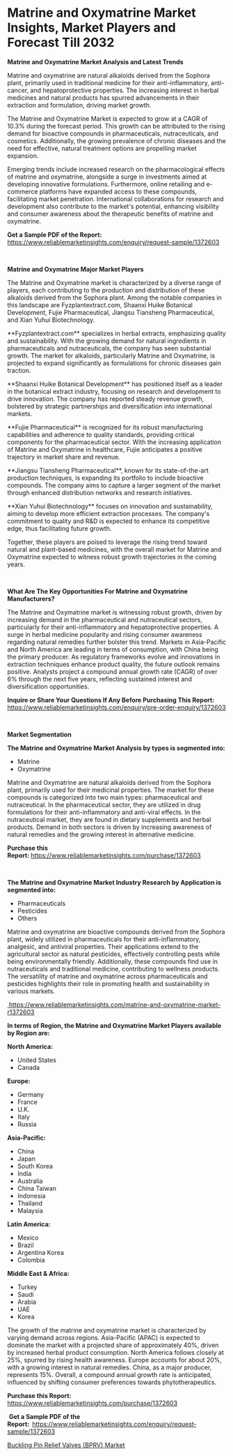 <p><h1>Matrine and Oxymatrine Market Insights, Market Players and Forecast Till 2032</h1></p><p><strong>Matrine and Oxymatrine Market Analysis and Latest Trends</strong></p>
<p><p>Matrine and oxymatrine are natural alkaloids derived from the Sophora plant, primarily used in traditional medicine for their anti-inflammatory, anti-cancer, and hepatoprotective properties. The increasing interest in herbal medicines and natural products has spurred advancements in their extraction and formulation, driving market growth. </p><p>The Matrine and Oxymatrine Market is expected to grow at a CAGR of 10.3% during the forecast period. This growth can be attributed to the rising demand for bioactive compounds in pharmaceuticals, nutraceuticals, and cosmetics. Additionally, the growing prevalence of chronic diseases and the need for effective, natural treatment options are propelling market expansion. </p><p>Emerging trends include increased research on the pharmacological effects of matrine and oxymatrine, alongside a surge in investments aimed at developing innovative formulations. Furthermore, online retailing and e-commerce platforms have expanded access to these compounds, facilitating market penetration. International collaborations for research and development also contribute to the market's potential, enhancing visibility and consumer awareness about the therapeutic benefits of matrine and oxymatrine.</p></p>
<p><strong>Get a Sample PDF of the Report:&nbsp;</strong> <a href="https://www.reliablemarketinsights.com/enquiry/request-sample/1372603?utm_campaign=2892&utm_medium=2&utm_source=Github&utm_content=ia&utm_term=22032025&utm_id=matrine-and-oxymatrine">https://www.reliablemarketinsights.com/enquiry/request-sample/1372603</a></p>
<p>&nbsp;</p>
<p><strong>Matrine and Oxymatrine Major Market Players</strong></p>
<p><p>The Matrine and Oxymatrine market is characterized by a diverse range of players, each contributing to the production and distribution of these alkaloids derived from the Sophora plant. Among the notable companies in this landscape are Fyzplantextract.com, Shaanxi Huike Botanical Development, Fujie Pharmaceutical, Jiangsu Tiansheng Pharmaceutical, and Xian Yuhui Biotechnology.</p><p>**Fyzplantextract.com** specializes in herbal extracts, emphasizing quality and sustainability. With the growing demand for natural ingredients in pharmaceuticals and nutraceuticals, the company has seen substantial growth. The market for alkaloids, particularly Matrine and Oxymatrine, is projected to expand significantly as formulations for chronic diseases gain traction. </p><p>**Shaanxi Huike Botanical Development** has positioned itself as a leader in the botanical extract industry, focusing on research and development to drive innovation. The company has reported steady revenue growth, bolstered by strategic partnerships and diversification into international markets. </p><p>**Fujie Pharmaceutical** is recognized for its robust manufacturing capabilities and adherence to quality standards, providing critical components for the pharmaceutical sector. With the increasing application of Matrine and Oxymatrine in healthcare, Fujie anticipates a positive trajectory in market share and revenue.</p><p>**Jiangsu Tiansheng Pharmaceutical**, known for its state-of-the-art production techniques, is expanding its portfolio to include bioactive compounds. The company aims to capture a larger segment of the market through enhanced distribution networks and research initiatives.</p><p>**Xian Yuhui Biotechnology** focuses on innovation and sustainability, aiming to develop more efficient extraction processes. The company's commitment to quality and R&D is expected to enhance its competitive edge, thus facilitating future growth.</p><p>Together, these players are poised to leverage the rising trend toward natural and plant-based medicines, with the overall market for Matrine and Oxymatrine expected to witness robust growth trajectories in the coming years.</p></p>
<p>&nbsp;</p>
<p><strong>What Are The Key Opportunities For Matrine and Oxymatrine Manufacturers?</strong></p>
<p><p>The Matrine and Oxymatrine market is witnessing robust growth, driven by increasing demand in the pharmaceutical and nutraceutical sectors, particularly for their anti-inflammatory and hepatoprotective properties. A surge in herbal medicine popularity and rising consumer awareness regarding natural remedies further bolster this trend. Markets in Asia-Pacific and North America are leading in terms of consumption, with China being the primary producer. As regulatory frameworks evolve and innovations in extraction techniques enhance product quality, the future outlook remains positive. Analysts project a compound annual growth rate (CAGR) of over 6% through the next five years, reflecting sustained interest and diversification opportunities.</p></p>
<p><strong>Inquire or Share Your Questions If Any Before Purchasing This Report:</strong> <a href="https://www.reliablemarketinsights.com/enquiry/pre-order-enquiry/1372603?utm_campaign=2892&utm_medium=2&utm_source=Github&utm_content=ia&utm_term=22032025&utm_id=matrine-and-oxymatrine">https://www.reliablemarketinsights.com/enquiry/pre-order-enquiry/1372603</a></p>
<p>&nbsp;</p>
<p><strong>Market Segmentation</strong></p>
<p><strong>The Matrine and Oxymatrine Market Analysis by types is segmented into:</strong></p>
<p><ul><li>Matrine</li><li>Oxymatrine</li></ul></p>
<p><p>Matrine and Oxymatrine are natural alkaloids derived from the Sophora plant, primarily used for their medicinal properties. The market for these compounds is categorized into two main types: pharmaceutical and nutraceutical. In the pharmaceutical sector, they are utilized in drug formulations for their anti-inflammatory and anti-viral effects. In the nutraceutical market, they are found in dietary supplements and herbal products. Demand in both sectors is driven by increasing awareness of natural remedies and the growing interest in alternative medicine.</p></p>
<p><strong>Purchase this Report:&nbsp;</strong><a href="https://www.reliablemarketinsights.com/purchase/1372603?utm_campaign=2892&utm_medium=2&utm_source=Github&utm_content=ia&utm_term=22032025&utm_id=matrine-and-oxymatrine">https://www.reliablemarketinsights.com/purchase/1372603</a></p>
<p>&nbsp;</p>
<p><strong>The Matrine and Oxymatrine Market Industry Research by Application is segmented into:</strong></p>
<p><ul><li>Pharmaceuticals</li><li>Pesticides</li><li>Others</li></ul></p>
<p><p>Matrine and oxymatrine are bioactive compounds derived from the Sophora plant, widely utilized in pharmaceuticals for their anti-inflammatory, analgesic, and antiviral properties. Their applications extend to the agricultural sector as natural pesticides, effectively controlling pests while being environmentally friendly. Additionally, these compounds find use in nutraceuticals and traditional medicine, contributing to wellness products. The versatility of matrine and oxymatrine across pharmaceuticals and pesticides highlights their role in promoting health and sustainability in various markets.</p></p>
<p><a href="https://www.reliablemarketinsights.com/matrine-and-oxymatrine-market-r1372603?utm_campaign=2892&utm_medium=2&utm_source=Github&utm_content=ia&utm_term=22032025&utm_id=matrine-and-oxymatrine">&nbsp;https://www.reliablemarketinsights.com/matrine-and-oxymatrine-market-r1372603</a></p>
<p><strong>In terms of Region, the Matrine and Oxymatrine Market Players available by Region are:</strong></p>
<p>
    <p> <strong> North America: </strong>
        <ul>
            <li>United States</li>
            <li>Canada</li>
        </ul>
        </p> 
    <p> <strong> Europe: </strong>
        <ul>
            <li>Germany</li>
            <li>France</li>
            <li>U.K.</li>
            <li>Italy</li>
            <li>Russia</li>
        </ul>
        </p> 
    <p> <strong> Asia-Pacific: </strong>
        <ul>
            <li>China</li>
            <li>Japan</li>
            <li>South Korea</li>
            <li>India</li>
            <li>Australia</li>
            <li>China Taiwan</li>
            <li>Indonesia</li>
            <li>Thailand</li>
            <li>Malaysia</li>
        </ul>
        </p> 
    <p> <strong> Latin America: </strong>
        <ul>
            <li>Mexico</li>
            <li>Brazil</li>
            <li>Argentina Korea</li>
            <li>Colombia</li>
        </ul>
        </p> 
    <p> <strong> Middle East & Africa: </strong>
        <ul>
            <li>Turkey</li>
            <li>Saudi</li>
            <li>Arabia</li>
            <li>UAE</li>
            <li>Korea</li>
        </ul>
    </p>
    </p>
<p><p>The growth of the matrine and oxymatrine market is characterized by varying demand across regions. Asia-Pacific (APAC) is expected to dominate the market with a projected share of approximately 40%, driven by increased herbal product consumption. North America follows closely at 25%, spurred by rising health awareness. Europe accounts for about 20%, with a growing interest in natural remedies. China, as a major producer, represents 15%. Overall, a compound annual growth rate is anticipated, influenced by shifting consumer preferences towards phytotherapeutics.</p></p>
<p><strong>Purchase this Report: </strong><a href="https://www.reliablemarketinsights.com/purchase/1372603?utm_campaign=2892&utm_medium=2&utm_source=Github&utm_content=ia&utm_term=22032025&utm_id=matrine-and-oxymatrine">https://www.reliablemarketinsights.com/purchase/1372603</a></p>
<p>&nbsp;<strong>Get a Sample PDF of the Report:&nbsp;&nbsp;</strong><a href="https://www.reliablemarketinsights.com/enquiry/request-sample/1372603?utm_campaign=2892&utm_medium=2&utm_source=Github&utm_content=ia&utm_term=22032025&utm_id=matrine-and-oxymatrine">https://www.reliablemarketinsights.com/enquiry/request-sample/1372603</a></p>
<p><strong></strong></p>
<p><p><a href="https://github.com/salodipura00/Market-Research-Report-List-1/blob/main/buckling-pin-relief-valves-bprv-market.md?utm_campaign=2892&utm_medium=2&utm_source=Github&utm_content=ia&utm_term=22032025&utm_id=matrine-and-oxymatrine">Buckling Pin Relief Valves (BPRV) Market</a></p></p>